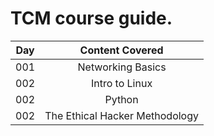 # TCM course guide.

| Day |         Content Covered        |
|:---:|:------------------------------:|
| 001 |        Networking Basics       |
| 002 |         Intro to Linux         |
| 002 |             Python             |
| 002 | The Ethical Hacker Methodology |
